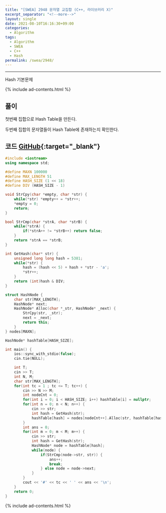 ```yaml
---
title: "[SWEA] 2948 문자열 교집합 (C++, 라이브러리 X)"
excerpt_separator: "<!--more-->"
layout: single
date: 2021-08-10T16:16:30+09:00
categories:
  - Algorithm
tags:
  - Algorithm
  - SWEA
  - C++
  - Hash
permalink: /swea/2948/
---
```

---

Hash 기본문제

{% include ad-contents.html %}

## 풀이

첫번째 집합으로 Hash Table을 만든다.

두번째 집합의 문자열들이 Hash Table에 존재하는지 확인한다.

<!--more-->

## 코드 [GitHub](https://github.com/unionyy/samsung-algorithm-21/blob/main/hash/basic-problems/intersection/main.cpp){:target="_blank"}

```cpp
#include <iostream>
using namespace std;

#define MAXN 100000
#define MAX_LENGTH 51
#define HASH_SIZE (1 << 18)
#define DIV (HASH_SIZE - 1)

void StrCpy(char *empty, char *str) {
    while(*str) *empty++ = *str++;
    *empty = 0;
    return;
}

bool StrCmp(char *strA, char *strB) {
    while(*strA) {
        if(*strA++ != *strB++) return false;
    }
    return *strA == *strB;
}

int GetHash(char* str) {
    unsigned long long hash = 5381;
    while(*str) {
        hash = (hash << 5) + hash + *str - 'a';
        *str++;
    }
    return (int)hash & DIV; 
}

struct HashNode {
    char str[MAX_LENGTH];
    HashNode* next;
    HashNode* Alloc(char *_str, HashNode* _next) {
        StrCpy(str, _str);
        next = _next;
        return this;
    }
} nodes[MAXN];

HashNode* hashTable[HASH_SIZE];

int main() {
    ios::sync_with_stdio(false);
    cin.tie(NULL);

    int T;
    cin >> T;
    int N, M;
    char str[MAX_LENGTH];
    for(int tc = 1 ; tc <= T; tc++) {
        cin >> N >> M;
        int nodeCnt = 0;
        for(int i = 0; i < HASH_SIZE; i++) hashTable[i] = nullptr;
        for(int n = 0; n < N; n++) {
            cin >> str;
            int hash = GetHash(str);
            hashTable[hash] = nodes[nodeCnt++].Alloc(str, hashTable[hash]);
        }
        int ans = 0;
        for(int m = 0; m < M; m++) {
            cin >> str;
            int hash = GetHash(str);
            HashNode* node = hashTable[hash];
            while(node) {
                if(StrCmp(node->str, str)) {
                    ans++;
                    break;
                } else node = node->next;
            }
        }
        cout << '#' << tc << ' ' << ans << '\n';
    }
    return 0;
}
```

{% include ad-contents.html %}